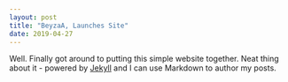 ```yaml
---
layout: post
title: "BeyzaA, Launches Site"
date: 2019-04-27
---
```


Well. Finally got around to putting this simple website together.
Neat thing about it - powered by [Jekyll](http://jekyllrb.com) and I can use Markdown to author my posts. 
